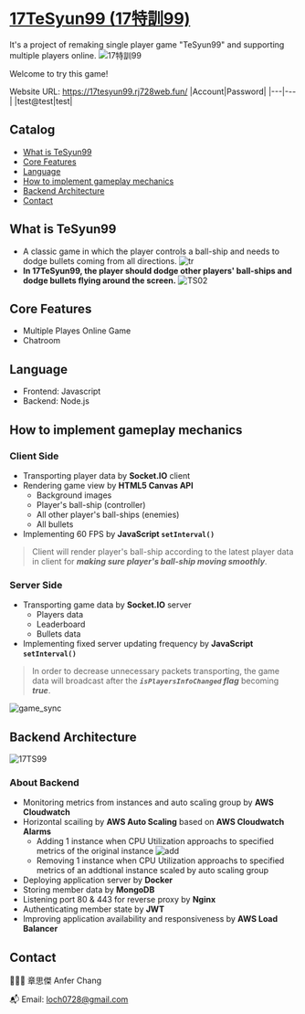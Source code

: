 # [17TeSyun99 (17特訓99)](https://17tesyun99.rj728web.fun/)
It's a project of remaking single player game "TeSyun99" and supporting multiple players online.
![17特訓99](https://user-images.githubusercontent.com/52148950/173297512-9e0e6cfb-abe1-40b6-b066-5d572327d52d.JPG)

Welcome to try this game!

Website URL: https://17tesyun99.rj728web.fun/
|Account|Password|
|---|---|
|test@test|test|

## Catalog
* [What is TeSyun99](#what-is-tesyun99)
* [Core Features](#core-features)
* [Language](#language)
* [How to implement gameplay mechanics](#how-to-implement-gameplay-mechanics)
* [Backend Architecture](#backend-architecture)
* [Contact](#contact)

## What is TeSyun99
* A classic game in which the player controls a ball-ship and needs to  dodge bullets coming from all directions. 
![tr](https://user-images.githubusercontent.com/52148950/172999958-b80e4cb7-7578-4679-a613-57476bdd33e6.png)
* **In 17TeSyun99, the player should dodge other players' ball-ships and dodge bullets flying around the screen.**
![TS02](https://user-images.githubusercontent.com/52148950/173041574-525636a7-e460-4c6a-8f31-957206fd2ee5.JPG)

## Core Features
* Multiple Playes Online Game
* Chatroom

## Language
* Frontend: Javascript
* Backend: Node.js

## How to implement gameplay mechanics 
### Client Side
* Transporting player data by **Socket.IO** client
* Rendering game view by **HTML5 Canvas API**
  * Background images
  * Player's ball-ship (controller)
  * All other player's ball-ships (enemies)
  * All bullets 
* Implementing 60 FPS by **JavaScript `setInterval()`**

> Client will render player's ball-ship according to the latest player data in client for ***making sure player's ball-ship moving smoothly***. 

### Server Side
* Transporting game data by **Socket.IO** server
  * Players data
  * Leaderboard
  * Bullets data
* Implementing fixed server updating frequency by **JavaScript `setInterval()`**

> In order to decrease unnecessary packets transporting, the game data will broadcast after the ***`isPlayersInfoChanged` flag*** becoming ***true***. 

![game_sync](https://user-images.githubusercontent.com/52148950/173422891-aa073f7b-2d68-49d3-86b5-0aa1507e8902.png)

## Backend Architecture
![17TS99](https://user-images.githubusercontent.com/52148950/172580967-f7db2244-6051-4983-b928-38ab9e5e3db8.png)

### About Backend
* Monitoring metrics from instances and auto scaling group by **AWS Cloudwatch**
* Horizontal scailing by **AWS Auto Scaling** based on **AWS Cloudwatch Alarms**
  * Adding 1 instance when CPU Utilization approachs to specified metrics of the original instance
  ![add](https://user-images.githubusercontent.com/52148950/173033486-d9eb81cc-6acc-4ed2-a238-c9d2549da0ce.JPG)
  * Removing 1 instance when CPU Utilization approachs to specified metrics of an addtional instance scaled by auto scaling group
* Deploying application server by **Docker**
* Storing member data by **MongoDB**
* Listening port 80 & 443 for reverse proxy by **Nginx**
* Authenticating member state by **JWT**
* Improving application availability and responsiveness by **AWS Load Balancer**

## Contact
👨🏻‍💻 章思傑 Anfer Chang

📬 Email: loch0728@gmail.com
